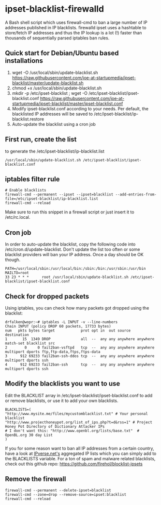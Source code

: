 ipset-blacklist-firewalld
===============

A Bash shell script which uses firewall-cmd to ban a large number of IP addresses published in IP blacklists. firewalld ipset uses a hashtable to store/fetch IP addresses and thus the IP lookup is a lot (!) faster than thousands of sequentially parsed iptables ban rules.


## Quick start for Debian/Ubuntu based installations
1. wget -O /usr/local/sbin/update-blacklist.sh https://raw.githubusercontent.com/joe-at-startupmedia/ipset-blacklist/master/update-blacklist.sh
1. chmod +x /usr/local/sbin/update-blacklist.sh
1. mkdir -p /etc/ipset-blacklist ; wget -O /etc/ipset-blacklist/ipset-blacklist.conf https://raw.githubusercontent.com/joe-at-startupmedia/ipset-blacklist/master/ipset-blacklist.conf
1. Modify ipset-blacklist.conf according to your needs. Per default, the blacklisted IP addresses will be saved to /etc/ipset-blacklist/ip-blacklist.restore
1. Auto-update the blacklist using a cron job

## First run, create the list
to generate the /etc/ipset-blacklist/ip-blacklist.list
```
/usr/local/sbin/update-blacklist.sh /etc/ipset-blacklist/ipset-blacklist.conf
```

## iptables filter rule
```
# Enable blacklists
firewall-cmd --permanent --ipset --ipset=blacklist --add-entries-from-file=/etc/ipset-blacklist/ip-blacklist.list
firewall-cmd --reload
```
Make sure to run this snippet in a firewall script or just insert it to /etc/rc.local.

## Cron job
In order to auto-update the blacklist, copy the following code into /etc/cron.d/update-blacklist. Don't update the list too often or some blacklist providers will ban your IP address. Once a day should be OK though.
```
PATH=/usr/local/sbin:/usr/local/bin:/sbin:/bin:/usr/sbin:/usr/bin
MAILTO=root
33 23 * * *      root /usr/local/sbin/update-blacklist.sh /etc/ipset-blacklist/ipset-blacklist.conf
```

## Check for dropped packets
Using iptables, you can check how many packets got dropped using the blacklist:

```
drfalken@wopr:~# iptables -L INPUT -v --line-numbers
Chain INPUT (policy DROP 60 packets, 17733 bytes)
num   pkts bytes target            prot opt in  out source   destination
1       15  1349 DROP              all  --  any any anywhere anywhere     match-set blacklist src
2        0     0 fail2ban-vsftpd   tcp  --  any any anywhere anywhere     multiport dports ftp,ftp-data,ftps,ftps-data
3      912 69233 fail2ban-ssh-ddos tcp  --  any any anywhere anywhere     multiport dports ssh
4      912 69233 fail2ban-ssh      tcp  --  any any anywhere anywhere     multiport dports ssh
```

## Modify the blacklists you want to use
Edit the BLACKLIST array in /etc/ipset-blacklist/ipset-blacklist.conf to add or remove blacklists, or use it to add your own blacklists.
```
BLACKLISTS=(
"http://www.mysite.me/files/mycustomblacklist.txt" # Your personal blacklist
"http://www.projecthoneypot.org/list_of_ips.php?t=d&rss=1" # Project Honey Pot Directory of Dictionary Attacker IPs
# I don't want this: "http://www.openbl.org/lists/base.txt"  # OpenBL.org 30 day List
)
```
If you for some reason want to ban all IP addresses from a certain country, have a look at [IPverse.net's](http://ipverse.net/ipblocks/data/countries/) aggregated IP lists which you can simply add to the BLACKLISTS variable. For a ton of spam and malware related blacklists, check out this github repo: https://github.com/firehol/blocklist-ipsets

## Remove the firewall
```
firewall-cmd --permanent --delete-ipset=blacklist
firewall-cmd --zone=drop --remove-source=ipset:blacklist
firewall-cmd --reload
```
